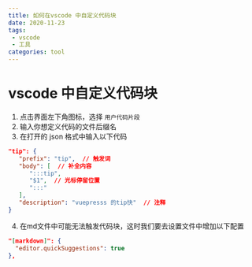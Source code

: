 ```yaml
---
title: 如何在vscode 中自定义代码块
date: 2020-11-23
tags:
 - vscode
 - 工具
categories: tool
---
```


# vscode 中自定义代码块

1. 点击界面左下角图标，选择 `用户代码片段`
2. 输入你想定义代码的文件后缀名
3. 在打开的 json 格式中输入以下代码

```json
"tip": {
   "prefix": "tip",  // 触发词
   "body": [  // 补全内容
      ":::tip",
      "$1",  // 光标停留位置
      ":::"
   ],
   "description": "vuepresss 的tip快"  // 注释
}
```

4. 在md文件中可能无法触发代码块，这时我们要去设置文件中增加以下配置
```json
"[markdown]": {
  "editor.quickSuggestions": true
},
```